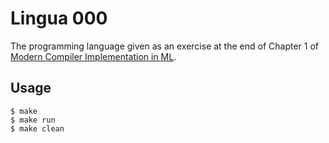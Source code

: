 # Lingua 000

The programming language given as an exercise at the end of Chapter 1 of [Modern
Compiler Implementation in ML][0].

## Usage

```
$ make
$ make run
$ make clean
```

[0]: http://www.amazon.com/Modern-Compiler-Implementation-Andrew-Appel/dp/0521607647/
